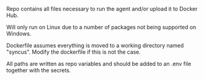 Repo contains all files necessary to run the agent and/or upload it to Docker Hub.

Will only run on Linux due to a number of packages not being supported on Windows.

Dockerfile assumes everything is moved to a working directory named "syncus". Modify the dockerfile if this is not the case.

All paths are written as repo variables and should be added to an .env file together with the secrets.
